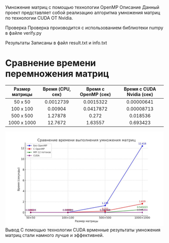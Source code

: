 Умножение матриц с помощью технологии OpenMP
Описание
Данный проект представляет собой реализацию алгоритма умножения матриц по технологии CUDA ОТ Nvidia.

Проверка
Проверка производится с использованием библиотеки numpy в файле verify.py

Результаты
Записаны в файл result.txt и info.txt

# Сравнение времени перемножения матриц

| Размер матрицы | Время (CPU, сек) | Время с OpenMP (сек) | Время с CUDA Nvidia (сек) |
|:--------------:|:----------------:|:--------------------:|:-------------------------:|
| 50 x 50        | 0.0012739        | 0.0015322            | 0.00000641                |
| 100 x 100      | 0.00904          | 0.0417872            | 0.00008713                |
| 500 x 500      | 1.27878          | 0.272                | 0.018536                  |
| 1000 x 1000    | 12.7672          | 1.63557              | 0.693423

![График](Figure_1.jpg)
Вывод
С помощью технологии CUDA врменные результаты умножения матриц стали намного лучше и эффективней.
